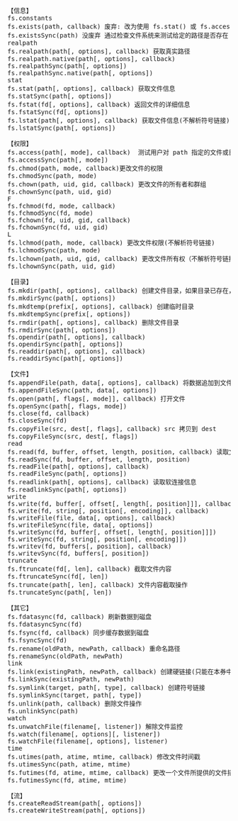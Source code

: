 <pre>
【信息】
fs.constants
fs.exists(path, callback) 废弃: 改为使用 fs.stat() 或 fs.access()
fs.existsSync(path) 没废弃 通过检查文件系统来测试给定的路径是否存在
realpath
fs.realpath(path[, options], callback) 获取真实路径
fs.realpath.native(path[, options], callback)
fs.realpathSync(path[, options])
fs.realpathSync.native(path[, options])
stat
fs.stat(path[, options], callback) 获取文件信息
fs.statSync(path[, options])
fs.fstat(fd[, options], callback) 返回文件的详细信息
fs.fstatSync(fd[, options])
fs.lstat(path[, options], callback) 获取文件信息(不解析符号链接)
fs.lstatSync(path[, options])

【权限】
fs.access(path[, mode], callback)  测试用户对 path 指定的文件或目录的权限
fs.accessSync(path[, mode])
fs.chmod(path, mode, callback)更改文件的权限
fs.chmodSync(path, mode)
fs.chown(path, uid, gid, callback) 更改文件的所有者和群组
fs.chownSync(path, uid, gid)
F
fs.fchmod(fd, mode, callback)
fs.fchmodSync(fd, mode)
fs.fchown(fd, uid, gid, callback)
fs.fchownSync(fd, uid, gid)
L
fs.lchmod(path, mode, callback) 更改文件权限(不解析符号链接)
fs.lchmodSync(path, mode)
fs.lchown(path, uid, gid, callback) 更改文件所有权（不解析符号链接）
fs.lchownSync(path, uid, gid)

【目录】
fs.mkdir(path[, options], callback) 创建文件目录，如果目录已存在，将抛出异常
fs.mkdirSync(path[, options])
fs.mkdtemp(prefix[, options], callback) 创建临时目录
fs.mkdtempSync(prefix[, options])
fs.rmdir(path[, options], callback) 删除文件目录
fs.rmdirSync(path[, options])
fs.opendir(path[, options], callback)
fs.opendirSync(path[, options])
fs.readdir(path[, options], callback)
fs.readdirSync(path[, options])
 
【文件】
fs.appendFile(path, data[, options], callback) 将数据追加到文件，如果文件尚不存在则创建该文件
fs.appendFileSync(path, data[, options]) 
fs.open(path[, flags[, mode]], callback) 打开文件
fs.openSync(path[, flags, mode])
fs.close(fd, callback)
fs.closeSync(fd)
fs.copyFile(src, dest[, flags], callback) src 拷贝到 dest
fs.copyFileSync(src, dest[, flags])
read
fs.read(fd, buffer, offset, length, position, callback) 读取文件内容
fs.readSync(fd, buffer, offset, length, position)
fs.readFile(path[, options], callback)
fs.readFileSync(path[, options])
fs.readlink(path[, options], callback) 读取软连接信息
fs.readlinkSync(path[, options])
write
fs.write(fd, buffer[, offset[, length[, position]]], callback)
fs.write(fd, string[, position[, encoding]], callback)
fs.writeFile(file, data[, options], callback)
fs.writeFileSync(file, data[, options])
fs.writeSync(fd, buffer[, offset[, length[, position]]])
fs.writeSync(fd, string[, position[, encoding]])
fs.writev(fd, buffers[, position], callback)
fs.writevSync(fd, buffers[, position])
truncate
fs.ftruncate(fd[, len], callback) 截取文件内容
fs.ftruncateSync(fd[, len])
fs.truncate(path[, len], callback) 文件内容截取操作
fs.truncateSync(path[, len])

【其它】
fs.fdatasync(fd, callback) 刷新数据到磁盘
fs.fdatasyncSync(fd)
fs.fsync(fd, callback) 同步缓存数据到磁盘
fs.fsyncSync(fd)
fs.rename(oldPath, newPath, callback) 重命名路径
fs.renameSync(oldPath, newPath)
link
fs.link(existingPath, newPath, callback) 创建硬链接(只能在本券中)
fs.linkSync(existingPath, newPath)
fs.symlink(target, path[, type], callback) 创建符号链接
fs.symlinkSync(target, path[, type])
fs.unlink(path, callback) 删除文件操作
fs.unlinkSync(path)
watch
fs.unwatchFile(filename[, listener]) 解除文件监控
fs.watch(filename[, options][, listener])
fs.watchFile(filename[, options], listener)
time
fs.utimes(path, atime, mtime, callback) 修改文件时间戳
fs.utimesSync(path, atime, mtime)
fs.futimes(fd, atime, mtime, callback) 更改一个文件所提供的文件描述符引用的文件的时间戳
fs.futimesSync(fd, atime, mtime)

【流】
fs.createReadStream(path[, options])
fs.createWriteStream(path[, options])


</pre>
